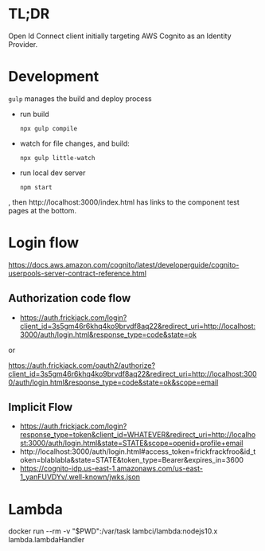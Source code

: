# TL;DR

Open Id Connect client initially targeting AWS Cognito as an Identity Provider.

# Development

`gulp` manages the build and deploy process

* run build
  ```
  npx gulp compile
  ```
* watch for file changes, and build:
  ```
  npx gulp little-watch
  ```
* run local dev server
  ```
  npm start
  ```
, then http://localhost:3000/index.html has links to 
the component test pages at the bottom.

# Login flow

https://docs.aws.amazon.com/cognito/latest/developerguide/cognito-userpools-server-contract-reference.html

## Authorization code flow

* https://auth.frickjack.com/login?client_id=3s5gm46r6khq4ko9brvdf8aq22&redirect_uri=http://localhost:3000/auth/login.html&response_type=code&state=ok

or

https://auth.frickjack.com/oauth2/authorize?client_id=3s5gm46r6khq4ko9brvdf8aq22&redirect_uri=http://localhost:3000/auth/login.html&response_type=code&state=ok&scope=email

## Implicit Flow

* https://auth.frickjack.com/login?response_type=token&client_id=WHATEVER&redirect_uri=http://localhost:3000/auth/login.html&state=STATE&scope=openid+profile+email
* http://localhost:3000/auth/login.html#access_token=frickfrackfroo&id_token=blablabla&state=STATE&token_type=Bearer&expires_in=3600
* https://cognito-idp.us-east-1.amazonaws.com/us-east-1_yanFUVDYv/.well-known/jwks.json

# Lambda

docker run --rm -v "$PWD":/var/task lambci/lambda:nodejs10.x lambda.lambdaHandler

